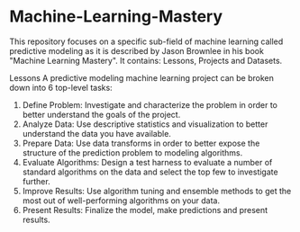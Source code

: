 # Machine-Learning-Mastery

This repository focuses on a specific sub-field of machine learning called predictive modeling as it is described by Jason Brownlee in his book "Machine Learning Mastery". It contains: Lessons, Projects and Datasets.

Lessons
A predictive modeling machine learning project can be broken down into 6 top-level tasks:
1. Define Problem: Investigate and characterize the problem in order to better understand
the goals of the project.
2. Analyze Data: Use descriptive statistics and visualization to better understand the data
you have available.
3. Prepare Data: Use data transforms in order to better expose the structure of the
prediction problem to modeling algorithms.
4. Evaluate Algorithms: Design a test harness to evaluate a number of standard algorithms
on the data and select the top few to investigate further.
5. Improve Results: Use algorithm tuning and ensemble methods to get the most out of
well-performing algorithms on your data.
6. Present Results: Finalize the model, make predictions and present results.
